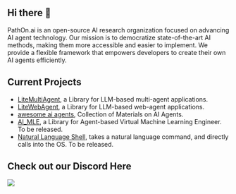 ## Hi there 👋
PathOn.ai is an open-source AI research organization focused on advancing AI agent technology. Our mission is to democratize state-of-the-art AI methods, making them more accessible and easier to implement. We provide a flexible framework that empowers developers to create their own AI agents efficiently.

## Current Projects
- [LiteMultiAgent](https://github.com/PathOnAI/LiteMultiAgent), a Library for LLM-based multi-agent applications.
- [LiteWebAgent](https://github.com/PathOnAI/LiteWebAgent), a Library for LLM-based web-agent applications. 
- [awesome ai agents](https://github.com/PathOnAI/awesome-ai-agents), Collection of Materials on AI Agents.
- [AI_MLE](https://github.com/PathOnAI/AI_MLE), a Library for Agent-based Virtual Machine Learning Engineer. To be released.
- [Natural Language Shell](https://github.com/PathOnAI/NLS), takes a natural language command, and directly calls into the OS. To be released.


## Check out our Discord Here
<a href='https://discord.gg/bb9RraBX'><img src='https://img.shields.io/badge/Community-Discord-8A2BE2'></a>
